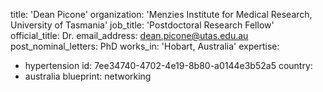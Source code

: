 title: 'Dean Picone'
organization: 'Menzies Institute for Medical Research, University of Tasmania'
job_title: 'Postdoctoral Research Fellow'
official_title: Dr.
email_address: dean.picone@utas.edu.au
post_nominal_letters: PhD
works_in: 'Hobart, Australia'
expertise:
  - hypertension
id: 7ee34740-4702-4e19-8b80-a0144e3b52a5
country:
  - australia
blueprint: networking
